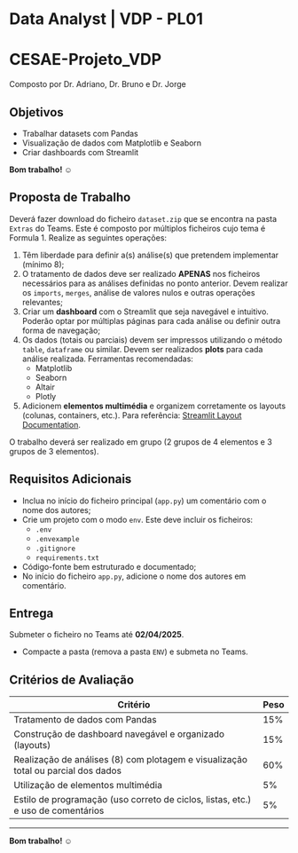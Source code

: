 # Data Analyst | VDP - PL01

# CESAE-Projeto_VDP
 Composto por Dr. Adriano, Dr. Bruno e Dr. Jorge


## Objetivos

- Trabalhar datasets com Pandas
- Visualização de dados com Matplotlib e Seaborn
- Criar dashboards com Streamlit

**Bom trabalho! ☺**

## Proposta de Trabalho

Deverá fazer download do ficheiro `dataset.zip` que se encontra na pasta `Extras` do Teams. Este é composto por múltiplos ficheiros cujo tema é Formula 1. Realize as seguintes operações:

1. Têm liberdade para definir a(s) análise(s) que pretendem implementar (mínimo 8);
2. O tratamento de dados deve ser realizado **APENAS** nos ficheiros necessários para as análises definidas no ponto anterior. Devem realizar os `imports`, `merges`, análise de valores nulos e outras operações relevantes;
3. Criar um **dashboard** com o Streamlit que seja navegável e intuitivo. Poderão optar por múltiplas páginas para cada análise ou definir outra forma de navegação;
4. Os dados (totais ou parciais) devem ser impressos utilizando o método `table`, `dataframe` ou similar. Devem ser realizados **plots** para cada análise realizada. Ferramentas recomendadas:
   - Matplotlib
   - Seaborn
   - Altair
   - Plotly
5. Adicionem **elementos multimédia** e organizem corretamente os layouts (colunas, containers, etc.). Para referência: [Streamlit Layout Documentation](https://docs.streamlit.io/develop/api-reference/layout).

O trabalho deverá ser realizado em grupo (2 grupos de 4 elementos e 3 grupos de 3 elementos).

## Requisitos Adicionais

- Inclua no início do ficheiro principal (`app.py`) um comentário com o nome dos autores;
- Crie um projeto com o modo `env`. Este deve incluir os ficheiros:
  - `.env`
  - `.envexample`
  - `.gitignore`
  - `requirements.txt`
- Código-fonte bem estruturado e documentado;
- No início do ficheiro `app.py`, adicione o nome dos autores em comentário.

## Entrega

Submeter o ficheiro no Teams até **02/04/2025**.
- Compacte a pasta (remova a pasta `ENV`) e submeta no Teams.

## Critérios de Avaliação

| Critério | Peso |
|-----------|------|
| Tratamento de dados com Pandas | 15% |
| Construção de dashboard navegável e organizado (layouts) | 15% |
| Realização de análises (8) com plotagem e visualização total ou parcial dos dados | 60% |
| Utilização de elementos multimédia | 5% |
| Estilo de programação (uso correto de ciclos, listas, etc.) e uso de comentários | 5% |

---
**Bom trabalho! ☺**



